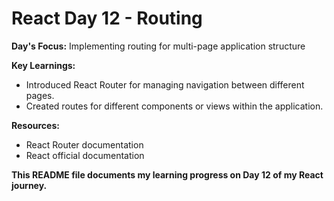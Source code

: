 # React Day 12 - Routing

**Day's Focus:** Implementing routing for multi-page application structure

**Key Learnings:**
* Introduced React Router for managing navigation between different pages.
* Created routes for different components or views within the application.

**Resources:**
* React Router documentation
* React official documentation

**This README file documents my learning progress on Day 12 of my React journey.**